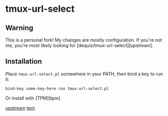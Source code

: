 # tmux-url-select

## Warning

This is a personal fork! My changes are mostly configuration. If you're not me,
you're most likely looking for [dequis/tmux-url-select][upstream].

## Installation

Place `tmux-url-select.pl` somewhere in your PATH, then bind a key to run it:

    bind-key some-key-here run tmux-url-select.pl

Or install with [TPM][tpm].

[upstream](https://github.com/dequis/tmux-url-select)
[tpm](https://github.com/tmux-plugins/tpm)
